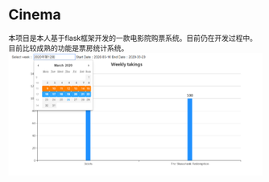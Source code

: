 # Cinema
本项目是本人基于flask框架开发的一款电影院购票系统。目前仍在开发过程中。
目前比较成熟的功能是票房统计系统。
![image](https://github.com/dingyuming102/Cinema/blob/master/QQ%E6%88%AA%E5%9B%BE20200326204535.png)
